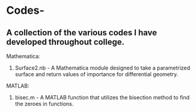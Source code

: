 # Codes-
A collection of the various codes I have developed throughout college.
----------------------------------------------------------------------

Mathematica:

1. Surface2.nb  -   A Mathematica module designed to take a parametrized surface and 
                    return values of importance for differential geometry.

MATLAB:

1. bisec.m      -   A MATLAB function that utilizes the bisection method to find the
                    zeroes in functions. 
